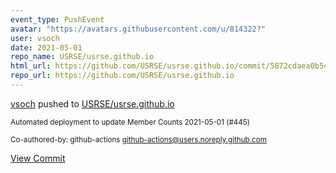 ```yaml
---
event_type: PushEvent
avatar: "https://avatars.githubusercontent.com/u/814322?"
user: vsoch
date: 2021-05-01
repo_name: USRSE/usrse.github.io
html_url: https://github.com/USRSE/usrse.github.io/commit/5872cdaea0b54adb7e46424f6f230e5767556575
repo_url: https://github.com/USRSE/usrse.github.io
---
```


<a href='https://github.com/vsoch' target='_blank'>vsoch</a> pushed to <a href='https://github.com/USRSE/usrse.github.io' target='_blank'>USRSE/usrse.github.io</a>

<small>Automated deployment to update Member Counts 2021-05-01 (#445)

Co-authored-by: github-actions <github-actions@users.noreply.github.com></small>

<a href='https://github.com/USRSE/usrse.github.io/commit/5872cdaea0b54adb7e46424f6f230e5767556575' target='_blank'>View Commit</a>